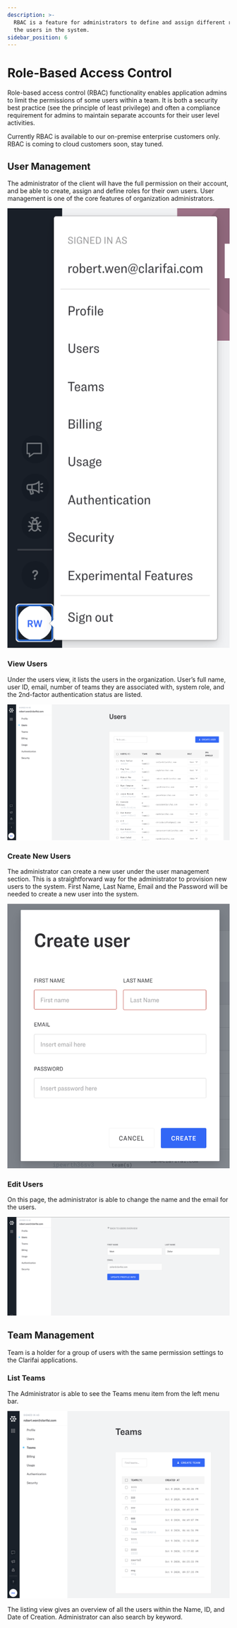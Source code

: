 ```yaml
---
description: >-
  RBAC is a feature for administrators to define and assign different roles to
  the users in the system.
sidebar_position: 6
---
```


# Role-Based Access Control

Role-based access control \(RBAC\) functionality enables application admins to limit the permissions of some users within a team. It is both a security best practice \(see the principle of least privilege\) and often a compliance requirement for admins to maintain separate accounts for their user level activities.


Currently RBAC is available to our on-premise enterprise customers only. RBAC is coming to cloud customers soon, stay tuned.


## User Management

The administrator of the client will have the full permission on their account, and be able to create, assign and define roles for their own users. User management is one of the core features of organization administrators.

![](/img/usercreationmanagment.png)

### View Users

Under the users view, it lists the users in the organization. User’s full name, user ID, email, number of teams they are associated with, system role, and the 2nd-factor authentication status are listed.

![](/img/view-the-users.png)

### Create New Users

The administrator can create a new user under the user management section. This is a straightforward way for the administrator to provision new users to the system. First Name, Last Name, Email and the Password will be needed to create a new user into the system.

![](/img/create-new-users.png)

### Edit Users

On this page, the administrator is able to change the name and the email for the users.

![](/img/edit-the-users.png)

## Team Management

Team is a holder for a group of users with the same permission settings to the Clarifai applications.

### List Teams

The Administrator is able to see the Teams menu item from the left menu bar.

![](/img/list-teams.png)

The listing view gives an overview of all the users within the Name, ID, and Date of Creation. Administrator can also search by keyword.

